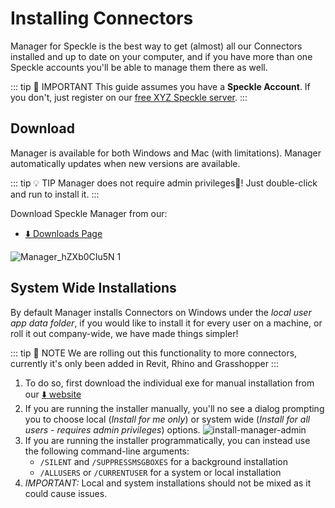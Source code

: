 # Installing Connectors

Manager for Speckle is the best way to get (almost) all our Connectors installed and up to date on your computer, and if you have more than one Speckle accounts you'll be able to manage them there as well.

::: tip 🙌 IMPORTANT
This guide assumes you have a **Speckle Account**.
If you don't, just register on our [free XYZ Speckle server](https://speckle.xyz).
:::

## Download

Manager is available for both Windows and Mac (with limitations).
Manager automatically updates when new versions are available.

::: tip 💡 TIP
Manager does not require admin privileges🎉! Just double-click and run to install it.
:::

Download Speckle Manager from our:

- [⬇️ Downloads Page](https://speckle.systems/download/)

![Manager_hZXb0CIu5N 1](https://user-images.githubusercontent.com/51519350/186161062-70f7a7de-c215-4410-9aa7-5f7158b357f0.png)

## System Wide Installations

By default Manager installs Connectors on Windows under the _local user app data folder_, if you would like to install it for every user on a machine, or roll it out company-wide, we have made things simpler!

::: tip 📝 NOTE
We are rolling out this functionality to more connectors, currently it's only been added in Revit, Rhino and Grasshopper
:::

1. To do so, first download the individual exe for manual installation from our [⬇️ website](https://speckle.systems/download/)
2. If you are running the installer manually, you'll no see a dialog prompting you to choose local (_Install for me only_) or system wide (_Install for all users - requires admin privileges_) options.
   ![install-manager-admin](https://user-images.githubusercontent.com/51519350/186138876-e221babc-36b5-4621-9b54-195168a70fa0.png)
3. If you are running the installer programmatically, you can instead use the following command-line arguments:
   - `/SILENT` and `/SUPPRESSMSGBOXES` for a background installation
   - `/ALLUSERS` or `/CURRENTUSER` for a system or local installation
4. _IMPORTANT:_ Local and system installations should not be mixed as it could cause issues.
